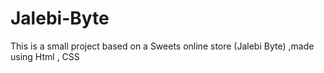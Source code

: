 # Jalebi-Byte
This is a small project based on a Sweets online store (Jalebi Byte) ,made using Html , CSS
